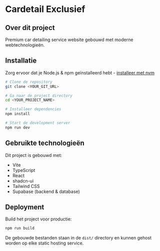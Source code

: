 # Cardetail Exclusief

## Over dit project

Premium car detailing service website gebouwd met moderne webtechnologieën.

## Installatie

Zorg ervoor dat je Node.js & npm geïnstalleerd hebt - [installeer met nvm](https://github.com/nvm-sh/nvm#installing-and-updating)

```sh
# Clone de repository
git clone <YOUR_GIT_URL>

# Ga naar de project directory
cd <YOUR_PROJECT_NAME>

# Installeer dependencies
npm install

# Start de development server
npm run dev
```

## Gebruikte technologieën

Dit project is gebouwd met:

- Vite
- TypeScript
- React
- shadcn-ui
- Tailwind CSS
- Supabase (backend & database)

## Deployment

Build het project voor productie:

```sh
npm run build
```

De gebouwde bestanden staan in de `dist/` directory en kunnen gehost worden op elke static hosting service.
